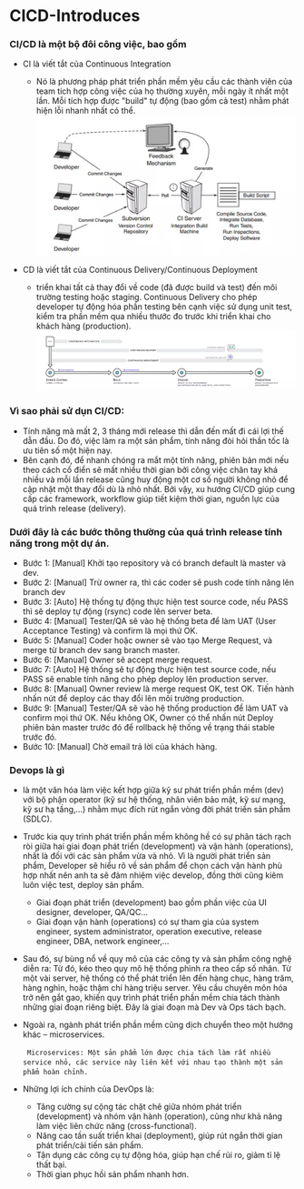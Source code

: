 # CICD-Introduces
### CI/CD là một bộ đôi công việc, bao gồm
- CI là viết tắt của Continuous Integration
    - Nó là phương pháp phát triển phần mềm yêu cầu các thành viên của team tích hợp công việc của họ thường xuyên, mỗi ngày ít nhất một lần. Mỗi tích hợp được "build" tự động (bao gồm cả test) nhằm phát hiện lỗi nhanh nhất có thể. 
    ![Alt text](images/ci.webp?raw=true "Title")

- CD là viết tắt của Continuous Delivery/Continuous Deployment
    - triển khai tất cả thay đổi về code (đã được build và test) đến môi trường testing hoặc staging. Continuous Delivery cho phép developer tự động hóa phần testing bên cạnh việc sử dụng unit test, kiểm tra phần mềm qua nhiều thước đo trước khi triển khai cho khách hàng (production). 
    ![Alt text](images/cd.webp?raw=true "Title")

### Vì sao phải sử dụn CI/CD:
- Tính năng mà mất 2, 3 tháng mới release thì dẫn đến mất đi cái lợi thế dẫn đầu. Do đó, việc làm ra một sản phẩm, tính năng đòi hỏi thần tốc là ưu tiên số một hiện nay.
- Bên cạnh đó, để nhanh chóng ra mắt một tính năng, phiên bản mới nếu theo cách cổ điển sẽ mất nhiều thời gian bởi công việc chân tay khá nhiều và mỗi lần release cũng huy động một cơ số người không nhỏ để cập nhật một thay đổi dù là nhỏ nhất. Bởi vậy, xu hướng CI/CD giúp cung cấp các framework, workflow giúp tiết kiệm thời gian, nguồn lực của quá trình release (delivery).

### Dưới đây là các bước thông thường của quá trình release tính năng trong một dự án.
- Bước 1: [Manual] Khởi tạo repository và có branch default là master và dev.
- Bước 2: [Manual] Trừ owner ra, thì các coder sẽ push code tính năng lên branch dev
- Bước 3: [Auto] Hệ thống tự động thực hiện test source code, nếu PASS thì sẽ deploy tự động (rsync) code lên server beta.
- Bước 4: [Manual] Tester/QA sẽ vào hệ thống beta để làm UAT (User Acceptance Testing) và confirm là mọi thứ OK.
- Bước 5: [Manual] Coder hoặc owner sẽ vào tạo Merge Request, và merge từ branch dev sang branch master.
- Bước 6: [Manual] Owner sẽ accept merge request.
- Bước 7: [Auto] Hệ thống sẽ tự động thực hiện test source code, nếu PASS sẽ enable tính năng cho phép deploy lên production server.
- Bước 8: [Manual] Owner review là merge request OK, test OK. Tiến hành nhấn nút để deploy các thay đổi lên môi trường production.
- Bước 9: [Manual] Tester/QA sẽ vào hệ thống production để làm UAT và confirm mọi thứ OK. Nếu không OK, Owner có thể nhấn nút Deploy phiên bản master trước đó để rollback hệ thống về trạng thái stable trước đó.
- Bước 10: [Manual] Chờ email trả lời của khách hàng.

### Devops là gì
- là một văn hóa làm việc kết hợp giữa kỹ sư phát triển phần mềm (dev) với bộ phận operator (kỹ sư hệ thống, nhân viên bảo mật, kỹ sư mạng, kỹ sư hạ tầng,...) nhằm mục đích rút ngắn vòng đời phát triển sản phẩm (SDLC).
- Trước kia quy trình phát triển phần mềm không hề có sự phân tách rạch ròi giữa hai giai đoạn phát triển (development) và vận hành (operations), nhất là đối với các sản phẩm vừa và nhỏ. Vì là người phát triển sản phẩm, Developer sẽ hiểu rõ về sản phẩm để chọn cách vận hành phù hợp nhất nên anh ta sẽ đảm nhiệm việc develop, đồng thời cũng kiêm luôn việc test, deploy sản phẩm.
    - Giai đoạn phát triển (development) bao gồm phần việc của UI designer, developer, QA/QC…
    - Giai đoạn vận hành (operations) có sự tham gia của system engineer, system administrator, operation executive, release engineer, DBA, network engineer,…
- Sau đó, sự bùng nổ về quy mô của các công ty và sản phẩm công nghệ diễn ra: Từ đó, kéo theo quy mô hệ thống phình ra theo cấp số nhân. Từ một vài server, hệ thống có thể phát triển lên đến hàng chục, hàng trăm, hàng nghìn, hoặc thậm chí hàng triệu server.
Yêu cầu chuyên môn hóa trở nên gắt gao, khiến quy trình phát triển phần mềm chia tách thành những giai đoạn riêng biệt. Đây là giai đoạn mà Dev và Ops tách bạch.
- Ngoài ra, ngành phát triển phần mềm cũng dịch chuyển theo một hướng khác – microservices.

    ``` Microservices: Một sản phẩm lớn được chia tách làm rất nhiều service nhỏ, các service này liên kết với nhau tạo thành một sản phẩm hoàn chỉnh.```
- Những lợi ích chính của DevOps là:
    - Tăng cường sự cộng tác chặt chẽ giữa nhóm phát triển (development) và nhóm vận hành (operation), cũng như khả năng làm việc liên chức năng (cross-functional).
    - Nâng cao tần suất triển khai (deployment), giúp rút ngắn thời gian phát triển/cải tiến sản phẩm.
    - Tận dụng các công cụ tự động hóa, giúp hạn chế rủi ro, giảm tỉ lệ thất bại.
    - Thời gian phục hồi sản phẩm nhanh hơn.
